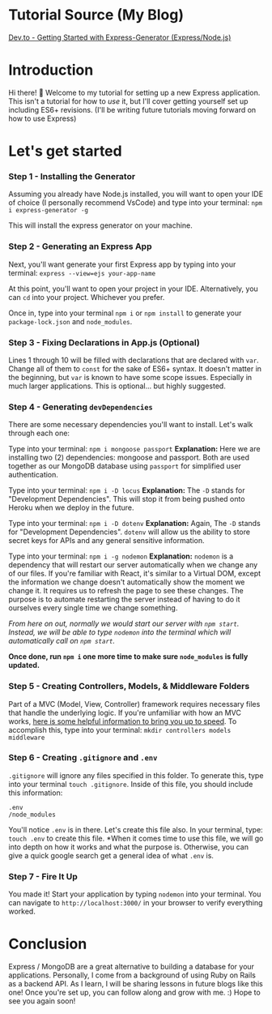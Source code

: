 # Tutorial Source (My Blog)
[Dev.to - Getting Started with Express-Generator (Express/Node.js)](https://dev.to/matthewpalmer9/getting-started-with-express-generator-express-node-js-4483)

# Introduction
Hi there! :wave: Welcome to my tutorial for setting up a new Express application. This isn't a tutorial for how to *use* it, but I'll cover getting yourself set up including ES6+ revisions. (I'll be writing future tutorials moving forward on how to use Express)

# Let's get started

### Step 1 - Installing the Generator
Assuming you already have Node.js installed, you will want to open your IDE of choice (I personally recommend VsCode) and type into your terminal: `npm i express-generator -g`

This will install the express generator on your machine.

### Step 2 - Generating an Express App
Next, you'll want generate your first Express app by typing into your terminal: 
`express --view=ejs your-app-name`

At this point, you'll want to open your project in your IDE. Alternatively, you can `cd` into your project. Whichever you prefer.

Once in, type into your terminal `npm i` or `npm install` to generate your `package-lock.json` and `node_modules`.

### Step 3 - Fixing Declarations in App.js (Optional)
Lines 1 through 10 will be filled with declarations that are declared with `var`. Change all of them to `const` for the sake of ES6+ syntax. It doesn't matter in the beginning, but `var` is known to have some scope issues. Especially in much larger applications. This is optional... but highly suggested.

### Step 4 - Generating `devDependencies`
There are some necessary dependencies you'll want to install. Let's walk through each one:

Type into your terminal: `npm i mongoose passport`
**Explanation:** Here we are installing two (2) dependencies: mongoose and passport. Both are used together as our MongoDB database using `passport` for simplified user authentication.

Type into your terminal: `npm i -D locus`
**Explanation:** The `-D` stands for "Development Dependencies". This will stop it from being pushed onto Heroku when we deploy in the future.

Type into your terminal: `npm i -D dotenv`
**Explanation:** Again, The `-D` stands for "Development Dependencies". `dotenv` will allow us the ability to store secret keys for APIs and any general sensitive information. 

Type into your terminal: `npm i -g nodemon`
**Explanation:** `nodemon` is a dependency that will restart our server automatically when we change any of our files. If you're familiar with React, it's similar to a Virtual DOM, except the information we change doesn't automatically show the moment we change it. It requires us to refresh the page to see these changes. The purpose is to automate restarting the server instead of having to do it ourselves every single time we change something. 

*From here on out, normally we would start our server with `npm start`. Instead, we will be able to type `nodemon` into the terminal which will automatically call on `npm start`.*

**Once done, run `npm i` one more time to make sure `node_modules` is fully updated.**

### Step 5 - Creating Controllers, Models, & Middleware Folders
Part of a MVC (Model, View, Controller) framework requires necessary files that handle the underlying logic. If you're unfamiliar with how an MVC works, [here is some helpful information to bring you up to speed](https://www.tutorialspoint.com/struts_2/basic_mvc_architecture.htm#:~:text=MVC%20is%20popular%20as%20it,data%20needed%20by%20the%20View.&text=The%20MVC%20abstraction%20can%20be%20graphically%20represented%20as%20follows.). To accomplish this, type into your terminal:
`mkdir controllers models middleware`

### Step 6 - Creating `.gitignore` and `.env`
`.gitignore` will ignore any files specified in this folder. To generate this, type into your terminal `touch .gitignore`. Inside of this file, you should include this information:

```
.env
/node_modules
```

You'll notice `.env` is in there. Let's create this file also. In your terminal, type: `touch .env` to create this file. *When it comes time to use this file, we will go into depth on how it works and what the purpose is. Otherwise, you can give a quick google search get a general idea of what `.env` is.

### Step 7 - Fire It Up
You made it! Start your application by typing `nodemon` into your terminal. You can navigate to `http://localhost:3000/` in your browser to verify everything worked.


# Conclusion
Express / MongoDB are a great alternative to building a database for your applications. Personally, I come from a background of using Ruby on Rails as a backend API. As I learn, I will be sharing lessons in future blogs like this one! Once you're set up, you can follow along and grow with me. :) Hope to see you again soon!